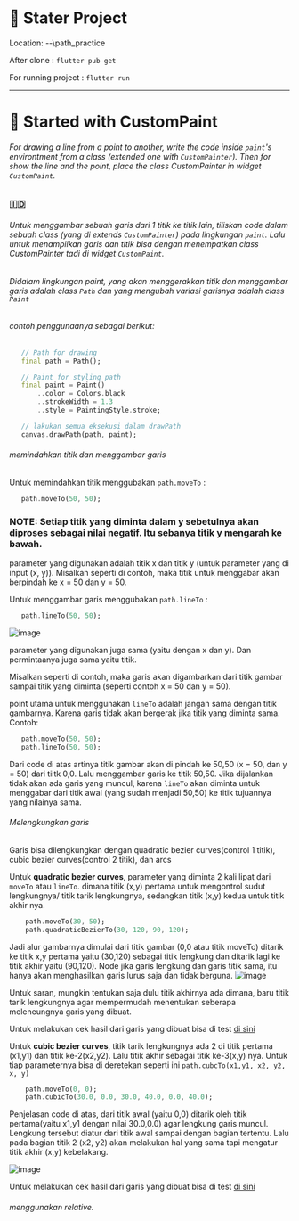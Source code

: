 # :rocket: Stater Project

Location: --\path_practice

After clone : `flutter pub get`

For running project : `flutter run`

----

# :paperclip: Started with CustomPaint 

 ###### For drawing a line from a point to another, write the code inside `paint`'s environtment from a class (extended one with `CustomPainter`). Then for show the line and the point, place the class CustomPainter in widget `CustomPaint`.

 ### :indonesia:
 ###### Untuk menggambar sebuah garis dari 1 titik ke titik lain, tiliskan code dalam sebuah class (yang di extends `CustomPainter`) pada lingkungan `paint`. Lalu untuk menampilkan garis dan titik bisa dengan menempatkan class CustomPainter tadi di widget `CustomPaint`.

 ###### Didalam lingkungan paint, yang akan menggerakkan titik dan menggambar garis adalah class `Path` dan yang mengubah variasi garisnya adalah class `Paint`

 ###### contoh penggunaanya sebagai berikut:
 ```dart
    // Path for drawing
    final path = Path();

    // Paint for styling path
    final paint = Paint()
        ..color = Colors.black
        ..strokeWidth = 1.3
        ..style = PaintingStyle.stroke;

    // lakukan semua eksekusi dalam drawPath
    canvas.drawPath(path, paint);
 ```
###### memindahkan titik dan menggambar garis
 Untuk memindahkan titik menggubakan `path.moveTo` :    
 ```dart
    path.moveTo(50, 50);
 ```

 ### NOTE: Setiap titik yang diminta dalam y sebetulnya akan diproses sebagai nilai negatif. Itu sebanya titik y mengarah ke bawah.

 parameter yang digunakan adalah titik x dan titik y (untuk parameter yang di input (x, y)). Misalkan seperti di contoh, maka titik untuk menggabar akan berpindah ke x = 50 dan y = 50.

 Untuk menggambar garis menggubakan `path.lineTo` :    
 ```dart
    path.lineTo(50, 50);
 ```

 ![image](https://user-images.githubusercontent.com/54527045/282809623-ea09d3e7-410b-4e8b-835b-3f70d8bc5c8a.png)

 parameter yang digunakan juga sama (yaitu dengan x dan y). Dan permintaanya juga sama yaitu titik. 

 Misalkan seperti di contoh, maka garis akan digambarkan dari titik gambar sampai titik yang diminta (seperti contoh x = 50 dan y = 50).

 point utama untuk menggunakan `lineTo` adalah jangan sama dengan titik gambarnya. Karena garis tidak akan bergerak jika titik yang diminta sama. Contoh:
 ```dart
    path.moveTo(50, 50);
    path.lineTo(50, 50);
 ```
Dari code di atas artinya titik gambar akan di pindah ke 50,50 (x = 50, dan y = 50) dari tiitk 0,0. Lalu menggambar garis ke titik 50,50. Jika dijalankan tidak akan ada garis yang muncul, karena `lineTo` akan diminta untuk menggabar dari titik awal (yang sudah menjadi 50,50) ke titik tujuannya yang nilainya sama.

###### Melengkungkan garis

Garis bisa dilengkungkan dengan quadratic bezier curves(control 1 titik), cubic bezier curves(control 2 titik), dan arcs

Untuk __quadratic bezier curves__, parameter yang diminta 2 kali lipat dari `moveTo` atau `lineTo`. dimana titik (x,y) pertama untuk mengontrol sudut lengkungnya/ titik tarik lengkungnya, sedangkan titik (x,y) kedua untuk titik akhir nya. 

```dart
    path.moveTo(30, 50);
    path.quadraticBezierTo(30, 120, 90, 120);
```

Jadi alur gambarnya dimulai dari titik gambar (0,0 atau titik moveTo) ditarik ke titik x,y pertama yaitu (30,120) sebagai titik lengkung dan ditarik lagi ke titik akhir yaitu (90,120). Node jika garis lengkung dan garis titik sama, itu hanya akan menghasilkan garis lurus saja dan tidak berguna.
![image](https://user-images.githubusercontent.com/54527045/282810667-6c594e6b-1b0a-4bc5-b8e8-780f804af233.png)

Untuk saran, mungkin tentukan saja dulu titik akhirnya ada dimana, baru titik tarik lengkungnya agar mempermudah menentukan seberapa meleneungnya garis yang dibuat.

Untuk melakukan cek hasil dari garis yang dibuat bisa di test [di sini](https://www.desmos.com/calculator/j3shfjmzt3)

Untuk __cubic bezier curves__, titik tarik lengkungnya ada 2 di titik pertama (x1,y1) dan titik ke-2(x2,y2). Lalu titik akhir sebagai titik ke-3(x,y) nya. Untuk tiap parameternya bisa di deretekan seperti ini `path.cubcTo(x1,y1, x2, y2, x, y)`

```dart
    path.moveTo(0, 0);
    path.cubicTo(30.0, 0.0, 30.0, 40.0, 0.0, 40.0);
```

Penjelasan code di atas, dari titik awal (yaitu 0,0) ditarik oleh titik pertama(yaitu x1,y1 dengan nilai 30.0,0.0) agar lengkung garis muncul. Lengkung tersebut diatur dari titik awal sampai dengan bagian tertentu. Lalu pada bagian titik 2 (x2, y2) akan melakukan hal yang sama tapi mengatur titik akhir (x,y) kebelakang. 

![image](https://user-images.githubusercontent.com/54527045/282818041-ea6d3153-f273-4d08-9184-db0b037d2852.png)

Untuk melakukan cek hasil dari garis yang dibuat bisa di test [di sini](https://www.desmos.com/calculator/ebdtbxgbq0)
###### menggunakan relative.

